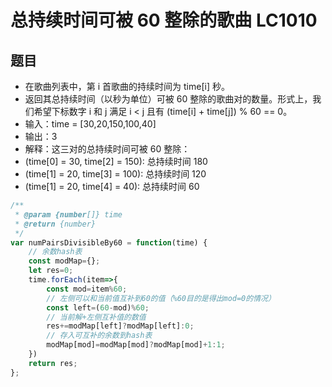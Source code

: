 # 总持续时间可被 60 整除的歌曲 LC1010
## 题目
* 在歌曲列表中，第 i 首歌曲的持续时间为 time[i] 秒。
* 返回其总持续时间（以秒为单位）可被 60 整除的歌曲对的数量。形式上，我们希望下标数字 i 和 j 满足  i < j 且有 (time[i] + time[j]) % 60 == 0。
* 输入：time = [30,20,150,100,40]
* 输出：3
* 解释：这三对的总持续时间可被 60 整除：
* (time[0] = 30, time[2] = 150): 总持续时间 180
* (time[1] = 20, time[3] = 100): 总持续时间 120
* (time[1] = 20, time[4] = 40): 总持续时间 60

```javascript
/**
 * @param {number[]} time
 * @return {number}
 */
var numPairsDivisibleBy60 = function(time) {
    // 余数hash表
    const modMap={};
    let res=0;
    time.forEach(item=>{
        const mod=item%60;
        // 左侧可以和当前值互补到60的值（%60目的是得出mod=0的情况）
        const left=(60-mod)%60;
        // 当前解+左侧互补值的数值
        res+=modMap[left]?modMap[left]:0;
        // 存入可互补的余数到hash表
        modMap[mod]=modMap[mod]?modMap[mod]+1:1;
    })
    return res;
};
```
